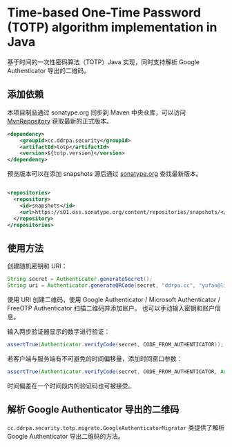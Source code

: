 # Time-based One-Time Password (TOTP) algorithm implementation in Java

基于时间的一次性密码算法（TOTP）Java 实现，同时支持解析 Google Authenticator 导出的二维码。

## 添加依赖

本项目制品通过 sonatype.org 同步到 Maven
中央仓库，可以访问 [MvnRepository](https://mvnrepository.com/artifact/cc.ddrpa.security/totp)
获取最新的正式版本。

```xml
<dependency>
    <groupId>cc.ddrpa.security</groupId>
    <artifactId>totp</artifactId>
    <version>${totp.version}</version>
</dependency>
```

预览版本可以在添加 snapshots
源后通过 [sonatype.org](https://s01.oss.sonatype.org/#nexus-search;quick~cc.ddrpa)
查找最新版本。

```xml

<repositories>
  <repository>
    <id>snapshots</id>
    <url>https://s01.oss.sonatype.org/content/repositories/snapshots/</url>
  </repository>
</repositories>
```

## 使用方法

创建随机密钥和 URI：

```java
String secret = Authenticator.generateSecret();
String uri = Authenticator.generateQRCode(secret, "ddrpa.cc", "yufan@live.com");
```

使用 URI 创建二维码，使用 Google Authenticator / Microsoft Authenticator / FreeOTP Authenticator 扫描二维码并添加账户。 
也可以手动输入密钥和账户信息。

输入两步验证器显示的数字进行验证：

```java
assertTrue(Authenticator.verifyCode(secret, CODE_FROM_AUTHENTICATOR));
```

若客户端与服务端有不可避免的时间偏移量，添加时间窗口参数：

```java
assertTrue(Authenticator.verifyCode(secret, CODE_FROM_AUTHENTICATOR, Authenticator.DEFAULT_TIME_STEP_IN_SECONDS, 1));
```

时间偏差在一个时间段内的验证码也可被接受。

## 解析 Google Authenticator 导出的二维码

`cc.ddrpa.security.totp.migrate.GoogleAuthenticatorMigrator` 类提供了解析 Google Authenticator 导出二维码的方法。
